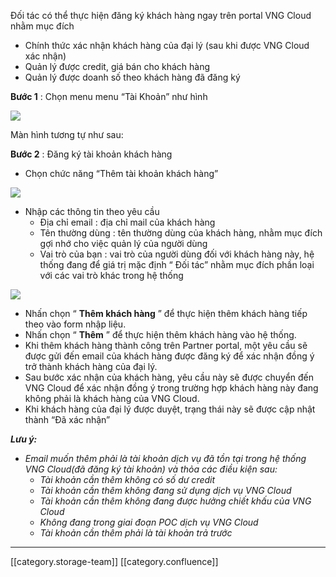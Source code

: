 Đối tác có thể thực hiện đăng ký khách hàng ngay trên portal VNG Cloud nhằm mục đích


* Chính thức xác nhận khách hàng của đại lý (sau khi được VNG Cloud xác nhận)
* Quản lý được credit, giá bán cho khách hàng
* Quản lý được doanh số theo khách hàng đã đăng ký

 **Bước 1** : Chọn menu menu “Tài Khoản” như hình

![](images/storage/image2023-7-3_11-39-29.png)

Màn hình tương tự như sau:



 **Bước 2** : Đăng ký tài khoản khách hàng


* Chọn chức năng “Thêm tài khoản khách hàng”

![](images/storage/image2023-7-3_11-42-31.png)


* Nhập các thông tin theo yêu cầu
    * Địa chỉ email : địa chỉ mail của khách hàng
    * Tên thường dùng : tên thường dùng của khách hàng, nhằm mục đích gợi nhớ cho việc quản lý của người dùng
    * Vai trò của bạn : vai trò của người dùng đối với khách hàng này, hệ thống đang để giá trị mặc định “ Đối tác” nhằm mục đích phần loại với các vai trò khác trong hệ thống

    

![](images/storage/image2023-7-3_11-43-10.png)


* Nhấn chọn “ **Thêm khách hàng** ” để thực hiện thêm khách hàng tiếp theo vào form nhập liệu.
* Nhấn chọn “ **Thêm** ” để thực hiện thêm khách hàng vào hệ thống.
* Khi thêm khách hàng thành công trên Partner portal, một yêu cầu sẽ được gửi đến email của khách hàng được đăng ký để xác nhận đồng ý trở thành khách hàng của đại lý.
* Sau bước xác nhận của khách hàng, yêu cầu này sẽ được chuyển đến VNG Cloud để xác nhận đồng ý trong trường hợp khách hàng này đang không phải là khách hàng của VNG Cloud.
* Khi khách hàng của đại lý được duyệt, trạng thái này sẽ được cập nhật thành “Đã xác nhận”

 **_Lưu ý:_** 


*  _Email muốn thêm phải là tài khoản dịch vụ đã tồn tại trong hệ thống VNG Cloud(đã đăng ký tài khoản) và thỏa các điều kiện sau:_ 
    *  _Tài khoản cần thêm không có số dư credit_ 
    *  _Tài khoản cần thêm không đang sử dụng dịch vụ VNG Cloud_ 
    *  _Tài khoản cần thêm không đang được hưởng chiết khấu của VNG Cloud_ 
    *  _Không đang trong giai đoạn POC dịch vụ VNG Cloud_ 
    *  _Tài khoản cần thêm phải là tài khoản trả trước_ 

    









*****

[[category.storage-team]] 
[[category.confluence]] 
